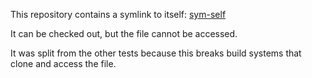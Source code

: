 This repository contains a symlink to itself: [sym-self](sym-self)

It can be checked out, but the file cannot be accessed.

It was split from the other tests because this breaks build systems that clone and access the file.
